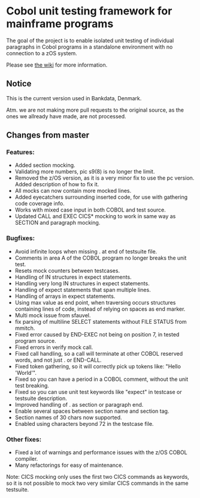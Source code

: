 # Cobol unit testing framework for mainframe programs

The goal of the project is to enable isolated unit testing of individual paragraphs in Cobol programs in a standalone environment with no connection to a zOS system.

Please see [the wiki](https://github.com/neopragma/cobol-unit-test/wiki/) for more information.

## Notice

This is the current version used in Bankdata, Denmark. 

Atm. we are not making more pull requests to the original source, as the ones we allready have made, are not processed.

## Changes from master
### Features:
* Added section mocking.
* Validating more numbers, pic s9(8) is no longer the limit.
* Removed the z/OS version, as it is a very minor fix to use the pc version. Added description of how to fix it.
* All mocks can now contain more mocked lines.
* Added eyecatchers surrounding inserted code, for use with gathering code coverage info.
* Works with mixed case input in both COBOL and test source.
* Updated CALL and EXEC CICS* mocking to work in same way as SECTION and paragraph mocking. 

### Bugfixes:
* Avoid infinite loops when missing . at end of testsuite file.
* Comments in area A of the COBOL program no longer breaks the unit test.
* Resets mock counters between testcases.
* Handling of IN structures in expect statements.
* Handling very long IN structures in expect statements.
* Handling of expect statements that span multiple lines.
* Handling of arrays in expect statements.
* Using max value as end point, when traversing occurs structures containing lines of code, instead of relying on spaces as end marker.
* Multi mock issue from sfauvel.
* fix parsing of multiline SELECT statements without FILE STATUS from mmitch.
* Fixed error caused by END-EXEC not being on position 7, in tested program source.
* Fixed errors in verify mock call.
* Fixed call handling, so a call will terminate at other COBOL reserved words, and not just . or END-CALL.
* Fixed token gathering, so it will correctly pick up tokens like: "Hello 'World'".
* Fixed so you can have a period in a COBOL comment, without the unit test breaking.
* Fixed so you can use unit test keywords like "expect" in testcase or testsuite description. 
* Improved handling of . as section or paragraph end.
* Enable several spaces between section name and section tag.
* Section names of 30 chars now supported.
* Enabled using characters beyond 72 in the testcase file.

### Other fixes:
* Fixed a lot of warnings and performance issues with the z/OS COBOL compiler.
* Many refactorings for easy of maintenance.

Note: CICS mocking only uses the first two CICS commands as keywords, so it is not possible to mock two very similar CICS commands in the same testsuite.
